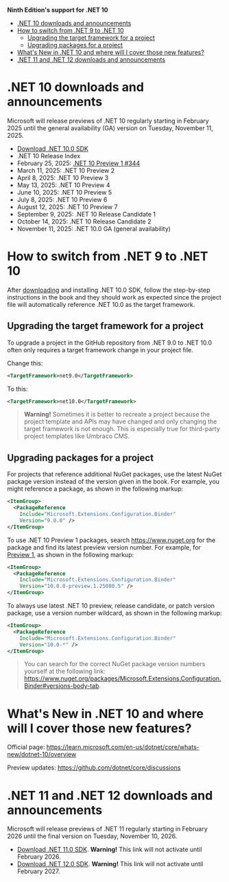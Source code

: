 **Ninth Edition's support for .NET 10**

- [.NET 10 downloads and announcements](#net-10-downloads-and-announcements)
- [How to switch from .NET 9 to .NET 10](#how-to-switch-from-net-9-to-net-10)
  - [Upgrading the target framework for a project](#upgrading-the-target-framework-for-a-project)
  - [Upgrading packages for a project](#upgrading-packages-for-a-project)
- [What's New in .NET 10 and where will I cover those new features?](#whats-new-in-net-10-and-where-will-i-cover-those-new-features)
- [.NET 11 and .NET 12 downloads and announcements](#net-11-and-net-12-downloads-and-announcements)

# .NET 10 downloads and announcements

Microsoft will release previews of .NET 10 regularly starting in February 2025 until the general availability (GA) version on Tuesday, November 11, 2025.

- [Download .NET 10.0 SDK](https://dotnet.microsoft.com/download/dotnet/10.0)
- .NET 10 Release Index
- February 25, 2025: [.NET 10 Preview 1 #344](https://github.com/dotnet/announcements/issues/344)
- March 11, 2025: .NET 10 Preview 2
- April 8, 2025: .NET 10 Preview 3
- May 13, 2025: .NET 10 Preview 4
- June 10, 2025: .NET 10 Preview 5
- July 8, 2025: .NET 10 Preview 6
- August 12, 2025: .NET 10 Preview 7
- September 9, 2025: .NET 10 Release Candidate 1
- October 14, 2025: .NET 10 Release Candidate 2
- November 11, 2025: .NET 10.0 GA (general availability)

# How to switch from .NET 9 to .NET 10

After [downloading](https://dotnet.microsoft.com/download/dotnet/10.0) and installing .NET 10.0 SDK, follow the step-by-step instructions in the book and they should work as expected since the project file will automatically reference .NET 10.0 as the target framework. 

## Upgrading the target framework for a project

To upgrade a project in the GitHub repository from .NET 9.0 to .NET 10.0 often only requires a target framework change in your project file.

Change this:

```xml
<TargetFramework>net9.0</TargetFramework>
```

To this:

```xml
<TargetFramework>net10.0</TargetFramework>
```

> **Warning!** Sometimes it is better to recreate a project because the project template and APIs may have changed and only changing the target framework is not enough. This is especially true for third-party project templates like Umbraco CMS.

## Upgrading packages for a project

For projects that reference additional NuGet packages, use the latest NuGet package version instead of the version given in the book. For example, you might reference a package, as shown in the following markup:
```xml
<ItemGroup>
  <PackageReference
    Include="Microsoft.Extensions.Configuration.Binder"
    Version="9.0.0" />
</ItemGroup>
```

To use .NET 10 Preview 1 packages, search https://www.nuget.org for the package and find its latest preview version number. For example, for [Preview 1](https://www.nuget.org/packages/Microsoft.Extensions.Configuration.Binder/10.0.0-preview.1.25080.5), as shown in the following markup:
```xml
<ItemGroup>
  <PackageReference
    Include="Microsoft.Extensions.Configuration.Binder"
    Version="10.0.0-preview.1.25080.5" />
</ItemGroup>
```

To always use latest .NET 10 preview, release candidate, or patch version package, use a version number wildcard, as shown in the following markup:
```xml
<ItemGroup>
  <PackageReference
    Include="Microsoft.Extensions.Configuration.Binder"
    Version="10.0-*" />
</ItemGroup>
```

> You can search for the correct NuGet package version numbers yourself at the following link: https://www.nuget.org/packages/Microsoft.Extensions.Configuration.Binder#versions-body-tab.

# What's New in .NET 10 and where will I cover those new features?

Official page: https://learn.microsoft.com/en-us/dotnet/core/whats-new/dotnet-10/overview

Preview updates: https://github.com/dotnet/core/discussions

# .NET 11 and .NET 12 downloads and announcements

Microsoft will release previews of .NET 11 regularly starting in February 2026 until the final version on Tuesday, November 10, 2026.

- [Download .NET 11.0 SDK](https://dotnet.microsoft.com/download/dotnet/11.0). **Warning!** This link will not activate until February 2026.
- [Download .NET 12.0 SDK](https://dotnet.microsoft.com/download/dotnet/12.0). **Warning!** This link will not activate until February 2027.
